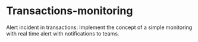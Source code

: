 # Transactions-monitoring
Alert incident in transactions: Implement the concept of a simple monitoring with real time alert with notifications to teams.
